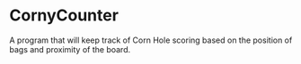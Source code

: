 # CornyCounter
A program that will keep track of Corn Hole scoring based on the position of bags and proximity of the board.
